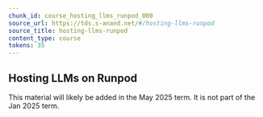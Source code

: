```yaml
---
chunk_id: course_hosting_llms_runpod_000
source_url: https://tds.s-anand.net/#/hosting-llms-runpod
source_title: hosting-llms-runpod
content_type: course
tokens: 35
---
```


## Hosting LLMs on Runpod

This material will likely be added in the May 2025 term. It is not part of the Jan 2025 term.
